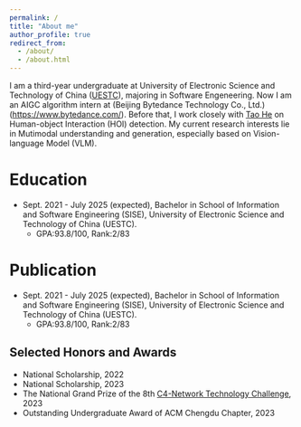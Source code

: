 ```yaml
---
permalink: /
title: "About me"
author_profile: true
redirect_from: 
  - /about/
  - /about.html
---
```


I am a third-year undergraduate at University of Electronic Science and Technology of China ([UESTC](https://en.uestc.edu.cn/)), majoring in Software Engeneering. Now I am an AIGC algorithm intern at (Beijing Bytedance Technology Co., Ltd.)(https://www.bytedance.com/). Before that, I work closely with [Tao He](https://ht014.github.io/) on Human-object Interaction (HOI) detection. My current research interests lie in Mutimodal understanding and generation, especially based on Vision-language Model (VLM).

Education
======
* Sept. 2021 - July 2025 (expected), Bachelor in School of Information and Software Engineering (SISE), University of Electronic Science and Technology of China (UESTC).
  * GPA:93.8/100, Rank:2/83

Publication
======
* Sept. 2021 - July 2025 (expected), Bachelor in School of Information and Software Engineering (SISE), University of Electronic Science and Technology of China (UESTC).
  * GPA:93.8/100, Rank:2/83
  
Selected Honors and Awards
------
* National Scholarship, 2022
* National Scholarship, 2023
* The National Grand Prize of the 8th [C4-Network Technology Challenge](http://net.c4best.cn/), 2023
* Outstanding Undergraduate Award of ACM Chengdu Chapter, 2023
